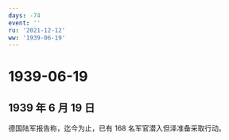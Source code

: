 ```yaml
---
days: -74
event: ''
ru: '2021-12-12'
ww: '1939-06-19'
---
```


# 1939-06-19

## 1939 年 6 月 19 日

德国陆军报告称，迄今为止，已有 168 名军官潜入但泽准备采取行动。